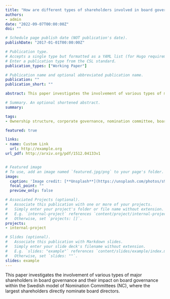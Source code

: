 ```yaml
---
title: "How are different types of shareholders involved in board governance?"
authors: 
- admin
date: "2022-09-07T00:00:00Z"
doi: ""

# Schedule page publish date (NOT publication's date).
publishDate: "2017-01-01T00:00:00Z"

# Publication type.
# Accepts a single type but formatted as a YAML list (for Hugo requirements).
# Enter a publication type from the CSL standard.
publication_types: ["Working Paper"]

# Publication name and optional abbreviated publication name.
publication: ""
publication_short: ""

abstract: This paper investigates the involvement of various types of major shareholders in board governance and their impact on board governance within the Swedish model of Nomination Committees (NC), where the largest shareholders directly nominate board directors. The findings identify several factors that hinder in- vestor participation in governance-the need for liquidity, limited resources, and insufficient knowledge of the Swedish model. By comparing firms with newly es- tablished shareholder-composed NCs to those with NCs formed before 2008, the study concludes that the direct involvement of shareholders in director elections enhances board governance.

# Summary. An optional shortened abstract.
summary: 

tags:
- Ownership structure, corporate governance, nomination committee, board governance.

featured: true

links:
- name: Custom Link
  url: http://example.org
url_pdf: http://arxiv.org/pdf/1512.04133v1


# Featured image
# To use, add an image named `featured.jpg/png` to your page's folder. 
image:
  caption: 'Image credit: [**Unsplash**](https://unsplash.com/photos/s9CC2SKySJM)'
  focal_point: ""
  preview_only: false

# Associated Projects (optional).
#   Associate this publication with one or more of your projects.
#   Simply enter your project's folder or file name without extension.
#   E.g. `internal-project` references `content/project/internal-project/index.md`.
#   Otherwise, set `projects: []`.
projects:
- internal-project

# Slides (optional).
#   Associate this publication with Markdown slides.
#   Simply enter your slide deck's filename without extension.
#   E.g. `slides: "example"` references `content/slides/example/index.md`.
#   Otherwise, set `slides: ""`.
slides: example
---
```



 This paper investigates the involvement of various types of major shareholders in board governance and their impact on board governance within the Swedish model of Nomination Committees (NC), where the largest shareholders directly nominate board directors. 

